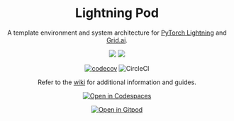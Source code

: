 <div align="center">

# Lightning Pod

A template environment and system architecture for [PyTorch Lightning](https://www.pytorchlightning.ai/) and [Grid.ai](https://www.grid.ai/).

![](https://img.shields.io/badge/PyTorch_Lightning-Ecosystem-informational?style=flat&logo=pytorchlightning&logoColor=white&color=2bbc8a)
![](https://img.shields.io/badge/Grid.ai-Cloud_Compute-informational?style=flat&logo=grid.ai&logoColor=white&color=2bbc8a)

[![codecov](https://codecov.io/gh/JustinGoheen/lightning-pod/branch/main/graph/badge.svg)](https://codecov.io/gh/JustinGoheen/lightning-pod)
![CircleCI](https://circleci.com/gh/JustinGoheen/lightning-pod.svg?style=shield)

Refer to the [wiki](https://justingoheen.github.io/lightning-engineer/) for additional information and guides.

[![Open in Codespaces](https://github.com/codespaces/badge.svg)](https://codespaces.new?repo=JustinGoheen/lightning-pod)

[![Open in Gitpod](https://gitpod.io/button/open-in-gitpod.svg)](https://gitpod.io/#https://github.com/JustinGoheen/lightning-pod)

</div>
